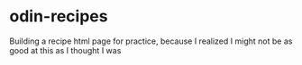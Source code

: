 # odin-recipes
Building a recipe html page for practice, because I realized I might not be as good at this as I thought I was 
